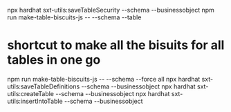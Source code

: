 
npx hardhat sxt-utils:saveTableSecurity --schema <schema> --businessobject <businessObject>
npm run make-table-biscuits-js -- --schema <schema> --table <table> 
# shortcut to make all the bisuits for all tables in one go
npm run make-table-biscuits-js -- --schema <schema> --force all
npx hardhat sxt-utils:saveTableDefinitions --schema <schema> --businessobject <businessObject>
npx hardhat sxt-utils:createTable --schema <schema> --businessobject <businessObject>
npx hardhat sxt-utils:insertIntoTable --schema <schema> --businessobject <businessObject>